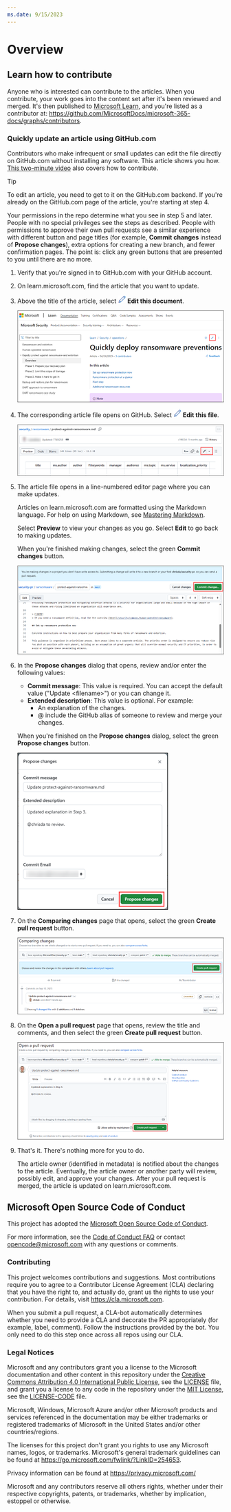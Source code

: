 ```yaml
---
ms.date: 9/15/2023
---
```


# Overview

## Learn how to contribute

Anyone who is interested can contribute to the articles. When you contribute, your work goes into the content set after it's been reviewed and merged. It's then published to [Microsoft Learn](https://learn.microsoft.com/), and you're listed as a contributor at: <https://github.com/MicrosoftDocs/microsoft-365-docs/graphs/contributors>.

### Quickly update an article using GitHub.com

Contributors who make infrequent or small updates can edit the file directly on GitHub.com without installing any software. This article shows you how. [This two-minute video](https://www.microsoft.com/videoplayer/embed/RE1XQTG) also covers how to contribute.

> [!TIP]
> To edit an article, you need to get to it on the GitHub.com backend. If you're already on the GitHub.com page of the article, you're starting at step 4.
>
> Your permissions in the repo determine what you see in step 5 and later. People with no special privileges see the steps as described. People with permissions to approve their own pull requests see a similar experience with different button and page titles (for example, **Commit changes** instead of **Propose changes**), extra options for creating a new branch, and fewer confirmation pages. The point is: click any green buttons that are presented to you until there are no more.

1. Verify that you're signed in to GitHub.com with your GitHub account.
2. On learn.microsoft.com, find the article that you want to update.
3. Above the title of the article, select ![Edit this document icon.](microsoft-365/media/m365-cc-sc-edit-icon.png) **Edit this document**.

   ![Edit this document button on a learn.microsoft.com article.](microsoft-365/media/quick-update-edit-button-on-learn-page.png)

4. The corresponding article file opens on GitHub. Select ![Edit this file icon.](microsoft-365/media/m365-cc-sc-edit-icon.png) **Edit this file**.

   ![Edit this document button on a GitHub article file.](microsoft-365/media/quick-update-edit-button-on-github-page.png)

5. The article file opens in a line-numbered editor page where you can make updates.

   Articles on learn.microsoft.com are formatted using the Markdown language. For help on using Markdown, see [Mastering Markdown](https://guides.github.com/features/mastering-markdown/).

   Select **Preview** to view your changes as you go. Select **Edit** to go back to making updates.

   When you're finished making changes, select the green **Commit changes** button.

   ![Select the green Commit changes button on the article editor page.](microsoft-365/media/quick-update-editor-page.png)

6. In the **Propose changes** dialog that opens, review and/or enter the following values:
   - **Commit message**: This value is required. You can accept the default value ("Update \<filename\>") or you can change it.
   - **Extended description**: This value is optional. For example:
     - An explanation of the changes.
     - @ include the GitHub alias of someone to review and merge your changes.

   When you're finished on the **Propose changes** dialog, select the green **Propose changes** button.

   ![Select the green Propose changes button in the Propose changes dialog.](microsoft-365/media/quick-update-propose-changes-dialog.png)

7. On the **Comparing changes** page that opens, select the green **Create pull request** button.

   ![Select the green Create pull request button on the Comparing changes page.](microsoft-365/media/quick-update-comparing-changes-page.png)

8. On the **Open a pull request** page that opens, review the title and comments, and then select the green **Create pull request** button.

   ![Select the green Create pull request button on the Open a pull request page.](microsoft-365/media/quick-update-open-a-pull-request-page.png)

9. That's it. There's nothing more for you to do.

   The article owner (identified in metadata) is notified about the changes to the article. Eventually, the article owner or another party will review, possibly edit, and approve your changes. After your pull request is merged, the article is updated on learn.microsoft.com.

## Microsoft Open Source Code of Conduct

This project has adopted the [Microsoft Open Source Code of Conduct](https://opensource.microsoft.com/codeofconduct/).

For more information, see the [Code of Conduct FAQ](https://opensource.microsoft.com/codeofconduct/faq/) or contact [opencode@microsoft.com](mailto:opencode@microsoft.com) with any questions or comments.

### Contributing

This project welcomes contributions and suggestions.  Most contributions require you to agree to a Contributor License Agreement (CLA) declaring that you have the right to, and actually do, grant us the rights to use your contribution. For details, visit <https://cla.microsoft.com>.

When you submit a pull request, a CLA-bot automatically determines whether you need to provide a CLA and decorate the PR appropriately (for example, label, comment). Follow the instructions provided by the bot. You only need to do this step once across all repos using our CLA.

### Legal Notices

Microsoft and any contributors grant you a license to the Microsoft documentation and other content in this repository under the [Creative Commons Attribution 4.0 International Public License](https://creativecommons.org/licenses/by/4.0/legalcode), see the [LICENSE](LICENSE) file, and grant you a license to any code in the repository under the [MIT License](https://opensource.org/licenses/MIT), see the [LICENSE-CODE](LICENSE-CODE) file.

Microsoft, Windows, Microsoft Azure and/or other Microsoft products and services referenced in the documentation may be either trademarks or registered trademarks of Microsoft in the United States and/or other countries/regions.

The licenses for this project don't grant you rights to use any Microsoft names, logos, or trademarks. Microsoft's general trademark guidelines can be found at <https://go.microsoft.com/fwlink/?LinkID=254653>.

Privacy information can be found at <https://privacy.microsoft.com/>

Microsoft and any contributors reserve all others rights, whether under their respective copyrights, patents, or trademarks, whether by implication, estoppel or otherwise.
